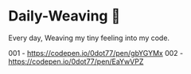 # Daily-Weaving 🧶
Every day, Weaving my tiny feeling into my code.

001 - https://codepen.io/0dot77/pen/gbYGYMx
002 - https://codepen.io/0dot77/pen/EaYwVPZ